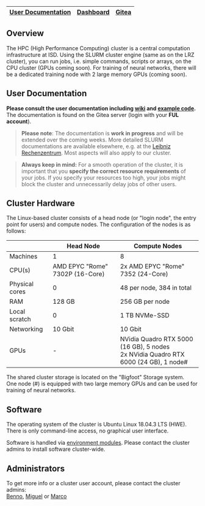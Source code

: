 | [User Documentation](http://git.isd-muc.de:8080/DueringLab/Cluster_User/wiki) | [Dashboard](http://cluster.isd.med.uni-muenchen.de/dashboard.html) | [Gitea](http://git.isd-muc.de) |
| --- | --- | --- |

## Overview

The HPC (High Performance Computing) cluster is a central computation infrastructure at ISD. Using the SLURM cluster engine (same as on the LRZ cluster), you can run jobs, i.e. simple commands, scripts or arrays, on the CPU cluster (GPUs coming soon). For training of neural networks, there will be a dedicated training node with 2 large memory GPUs (coming soon).

## User Documentation

**Please consult the user documentation including  [wiki](http://git.isd-muc.de:8080/DueringLab/Cluster_User/wiki) and [example code](http://git.isd-muc.de:8080/DueringLab/Cluster_User).**  
The documentation is found on the Gitea server (login with your **FUL account**).

> **Please note**: The documentation is **work in progress** and will be extended over the coming weeks. More detailed SLURM documentations are available elsewhere, e.g. at the [Leibniz Rechenzentrum](https://doku.lrz.de/display/PUBLIC/SLURM+Workload+Manager). Most aspects will also apply to our cluster.

> **Always keep in mind:** For a smooth operation of the cluster, it is important that you **specify the correct resource requirements** of your jobs. If you specify your resources too high, your jobs might block the cluster and unnecessarily delay jobs of other users.
    
## Cluster Hardware

The Linux-based cluster consists of a head node (or "login node", the entry point for users) and compute nodes. The configuration of the nodes is as follows:

|  | Head Node | Compute Nodes |
| ---- | --------- | ---- |
| Machines | 1 | 8 |
| CPU(s) | AMD EPYC "Rome" 7302P (16-Core) | 2x AMD EPYC "Rome" 7352 (24-Core)|
| Physical cores | 0 | 48 per node, 384 in total |
| RAM | 128 GB | 256 GB per node |
| Local scratch | 0 | 1 TB NVMe-SSD |
| Networking | 10 Gbit | 10 Gbit |
| GPUs | - | NVidia Quadro RTX 5000 (16 GB), 5 nodes<br>2x NVidia Quadro RTX 6000 (24 GB), 1 node# |

The shared cluster storage is located on the "Bigfoot" Storage system.  
One node (#) is equipped with two large memory GPUs and can be used for training of neural networks.

## Software 

The operating system of the cluster is Ubuntu Linux 18.04.3 LTS (HWE). There is only command-line access, no graphical user interface.

Software is handled via [environment modules](https://modules.readthedocs.io/en/latest/). Please contact the cluster admins to install software cluster-wide.

## Administrators

To get more info or a cluster user account, please contact the cluster admins:  
[Benno](mailto:benno.gesierich@med.uni-muenchen.de),
[Miguel](mailto:Miguel.Caballero@med.uni-muenchen.de) or 
[Marco](mailto:marco.duering@med.uni-muenchen.de)

&nbsp;